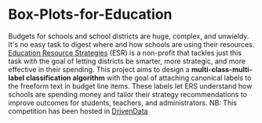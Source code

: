 # Box-Plots-for-Education
Budgets for schools and school districts are huge, complex, and unwieldy. It's no easy task to digest where and how schools are using their resources. [Education Resource Strategies](https://www.erstrategies.org/)  (ESR) is a non-profit that tackles just this task with the goal of letting districts be smarter, more strategic, and more effective in their spending.
This project aims to design a **multi-class-multi-label classification algorithm** with the goal of attaching canonical labels to the freeform text in budget line items. These labels let ERS understand how schools are spending money and tailor their strategy recommendations to improve outcomes for students, teachers, and administrators.
NB: This competition has been hosted in [DrivenData](https://www.drivendata.org/competitions/46/box-plots-for-education-reboot/page/85/)
